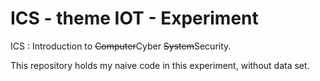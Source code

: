 # ICS - theme IOT - Experiment

ICS : Introduction to ~~Computer~~Cyber ~~System~~Security.

This repository holds my naive code in this experiment, without data set.
